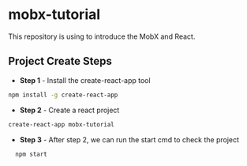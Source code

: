 # mobx-tutorial
This repository is using to introduce the MobX and React.

## Project Create Steps
+ **Step 1** - Install the create-react-app tool
```sh
npm install -g create-react-app
```

+ **Step 2** - Create a react project
```sh
create-react-app mobx-tutorial
```

+ **Step 3** - After step 2, we can run the start cmd to check the project
```sh
  npm start
```
